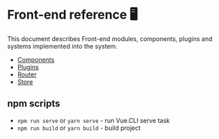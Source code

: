 # Front-end reference 🖥️

This document describes Front-end modules, components, plugins and systems implemented into the system.

- [Components](./01_Components/index.md)
- [Plugins](./02_Plugins/index.md)
- [Router](./03_Router/index.md)
- [Store](./04_Store/index.md)

## npm scripts

- `npm run serve` or `yarn serve` - run Vue.CLI serve task
- `npm run build` or `yarn build` - build project
